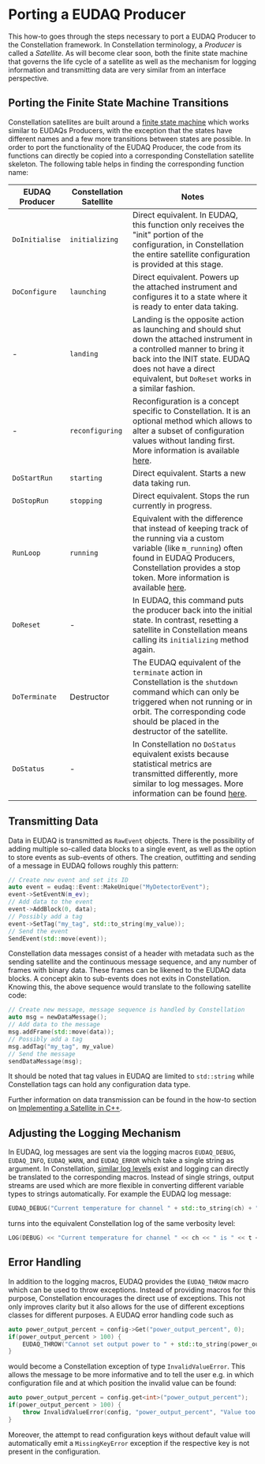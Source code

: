# Porting a EUDAQ Producer

This how-to goes through the steps necessary to port a EUDAQ Producer to the Constellation framework.
In Constellation terminology, a *Producer* is called a *Satellite*. As will become clear soon, both the finite state machine
that governs the life cycle of a satellite as well as the mechanism for logging information and transmitting data are very
similar from an interface perspective.

## Porting the Finite State Machine Transitions

Constellation satellites are built around a [finite state machine](../concepts/satellite.md) which works similar to EUDAQs
Producers, with the exception that the states have different names and a few more transitions between states are possible.
In order to port the functionality of the EUDAQ Producer, the code from its functions can directly be copied into a
corresponding Constellation satellite skeleton. The following table helps in finding the corresponding function name:

| EUDAQ Producer | Constellation Satellite | Notes
| ---------------| ----------------------- | -----
| `DoInitialise` | `initializing`          | Direct equivalent. In EUDAQ, this function only receives the "init" portion of the configuration, in Constellation the entire satellite configuration is provided at this stage.
| `DoConfigure`  | `launching`             | Direct equivalent. Powers up the attached instrument and configures it to a state where it is ready to enter data taking.
| -              | `landing`               | Landing is the opposite action as launching and should shut down the attached instrument in a controlled manner to bring it back into the INIT state. EUDAQ does not have a direct equivalent, but `DoReset` works in a similar fashion.
| -              | `reconfiguring`         | Reconfiguration is a concept specific to Constellation. It is an optional method which allows to alter a subset of configuration values without landing first. More information is available [here](./satellite_cxx.md).
| `DoStartRun`   | `starting`              | Direct equivalent. Starts a new data taking run.
| `DoStopRun`    | `stopping`              | Direct equivalent. Stops the run currently in progress.
| `RunLoop`      | `running`               | Equivalent with the difference that instead of keeping track of the running via a custom variable (like `m_running`) often found in EUDAQ Producers, Constellation provides a stop token. More information is available [here](./satellite_cxx.md).
| `DoReset`      | -                       | In EUDAQ, this command puts the producer back into the initial state. In contrast, resetting a satellite in Constellation means calling its `initializing` method again.
| `DoTerminate`  | Destructor              | The EUDAQ equivalent of the `terminate` action in Constellation is the `shutdown` command which can only be triggered when not running or in orbit. The corresponding code should be placed in the destructor of the satellite.
| `DoStatus`     | -                       | In Constellation no `DoStatus` equivalent exists because statistical metrics are transmitted differently, more similar to log messages. More information can be found [here](../concepts/statistics.md).

## Transmitting Data

Data in EUDAQ is transmitted as `RawEvent` objects. There is the possibility of adding multiple so-called data blocks to a single
event, as well as the option to store events as sub-events of others. The creation, outfitting and sending of a message in EUDAQ
follows roughly this pattern:

```cpp
// Create new event and set its ID
auto event = eudaq::Event::MakeUnique("MyDetectorEvent");
event->SetEventN(m_ev);
// Add data to the event
event->AddBlock(0, data);
// Possibly add a tag
event->SetTag("my_tag", std::to_string(my_value));
// Send the event
SendEvent(std::move(event));
```

Constellation data messages consist of a header with metadata such as the sending satellite and the continuous message sequence,
and any number of frames with binary data. These frames can be likened to the EUDAQ data blocks. A concept akin to sub-events
does not exits in Constellation. Knowing this, the above sequence would translate to the following satellite code:

```cpp
// Create new message, message sequence is handled by Constellation
auto msg = newDataMessage();
// Add data to the message
msg.addFrame(std::move(data));
// Possibly add a tag
msg.addTag("my_tag", my_value)
// Send the message
sendDataMessage(msg);
```

It should be noted that tag values in EUDAQ are limited to `std::string` while Constellation tags can hold any configuration
data type.

Further information on data transmission can be found in the how-to section on [Implementing a Satellite in C++](satellite_cxx.md).

## Adjusting the Logging Mechanism

In EUDAQ, log messages are sent via the logging macros `EUDAQ_DEBUG`, `EUDAQ_INFO`, `EUDAQ_WARN`, and `EUDAQ_ERROR` which
take a single string as argument. In Constellation, [similar log levels](../concepts/logging.md) exist and logging can
directly be translated to the corresponding macros. Instead of single strings, output streams are used which are more
flexible in converting different variable types to strings automatically. For example the EUDAQ log message:

```cpp
EUDAQ_DEBUG("Current temperature for channel " + std::to_string(ch) + " is " + std::to_string(t) + "C");
```

turns into the equivalent Constellation log of the same verbosity level:

```cpp
LOG(DEBUG) << "Current temperature for channel " << ch << " is " << t << "C";
```

## Error Handling

In addition to the logging macros, EUDAQ provides the `EUDAQ_THROW` macro which can be used to throw exceptions. Instead of
providing macros for this purpose, Constellation encourages the direct use of exceptions. This not only improves clarity but
it also allows for the use of different exceptions classes for different purposes. A EUDAQ error handling code such as

```cpp
auto power_output_percent = config->Get("power_output_percent", 0);
if(power_output_percent > 100) {
    EUDAQ_THROW("Cannot set output power to " + std::to_string(power_output_percent) + "%, 100% is the maximum!");
}
```

would become a Constellation exception of type `InvalidValueError`. This allows the message to be more informative and to
tell the user e.g. in which configuration file and at which position the invalid value can be found:

```cpp
auto power_output_percent = config.get<int>("power_output_percent");
if(power_output_percent > 100) {
    throw InvalidValueError(config, "power_output_percent", "Value too large, 100% is the maximum!");
}
```

Moreover, the attempt to read configuration keys without default value will automatically emit a `MissingKeyError` exception
if the respective key is not present in the configuration.
